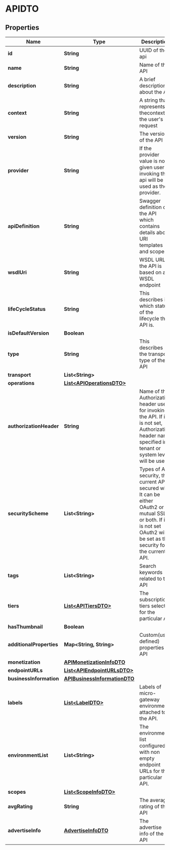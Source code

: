 
# APIDTO

## Properties
Name | Type | Description | Notes
------------ | ------------- | ------------- | -------------
**id** | **String** | UUID of the api  |  [optional]
**name** | **String** | Name of the API | 
**description** | **String** | A brief description about the API |  [optional]
**context** | **String** | A string that represents thecontext of the user&#39;s request | 
**version** | **String** | The version of the API | 
**provider** | **String** | If the provider value is not given user invoking the api will be used as the provider.  | 
**apiDefinition** | **String** | Swagger definition of the API which contains details about URI templates and scopes  |  [optional]
**wsdlUri** | **String** | WSDL URL if the API is based on a WSDL endpoint  |  [optional]
**lifeCycleStatus** | **String** | This describes in which status of the lifecycle the API is. | 
**isDefaultVersion** | **Boolean** |  |  [optional]
**type** | **String** | This describes the transport type of the API |  [optional]
**transport** | **List&lt;String&gt;** |  |  [optional]
**operations** | [**List&lt;APIOperationsDTO&gt;**](APIOperationsDTO.md) |  |  [optional]
**authorizationHeader** | **String** | Name of the Authorization header used for invoking the API. If it is not set, Authorization header name specified in tenant or system level will be used.  |  [optional]
**securityScheme** | **List&lt;String&gt;** | Types of API security, the current API secured with. It can be either OAuth2 or mutual SSL or both. If it is not set OAuth2 will be set as the security for the current API.  |  [optional]
**tags** | **List&lt;String&gt;** | Search keywords related to the API |  [optional]
**tiers** | [**List&lt;APITiersDTO&gt;**](APITiersDTO.md) | The subscription tiers selected for the particular API |  [optional]
**hasThumbnail** | **Boolean** |  |  [optional]
**additionalProperties** | **Map&lt;String, String&gt;** | Custom(user defined) properties of API  |  [optional]
**monetization** | [**APIMonetizationInfoDTO**](APIMonetizationInfoDTO.md) |  |  [optional]
**endpointURLs** | [**List&lt;APIEndpointURLsDTO&gt;**](APIEndpointURLsDTO.md) |  |  [optional]
**businessInformation** | [**APIBusinessInformationDTO**](APIBusinessInformationDTO.md) |  |  [optional]
**labels** | [**List&lt;LabelDTO&gt;**](LabelDTO.md) | Labels of micro-gateway environments attached to the API.  |  [optional]
**environmentList** | **List&lt;String&gt;** | The environment list configured with non empty endpoint URLs for the particular API. |  [optional]
**scopes** | [**List&lt;ScopeInfoDTO&gt;**](ScopeInfoDTO.md) |  |  [optional]
**avgRating** | **String** | The average rating of the API |  [optional]
**advertiseInfo** | [**AdvertiseInfoDTO**](AdvertiseInfoDTO.md) | The advertise info of the API |  [optional]



